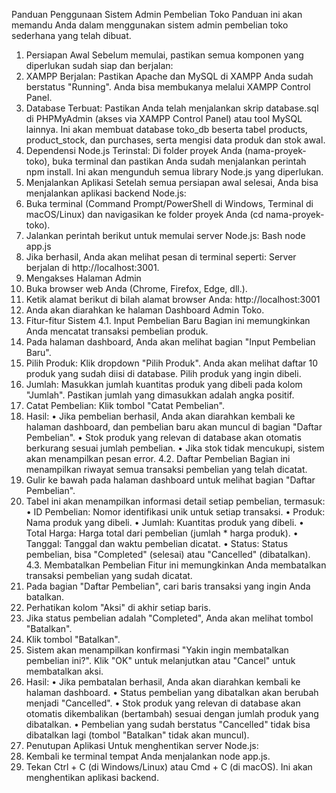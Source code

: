 Panduan Penggunaan Sistem Admin Pembelian Toko
Panduan ini akan memandu Anda dalam menggunakan sistem admin pembelian toko sederhana yang telah dibuat.
1. Persiapan Awal
Sebelum memulai, pastikan semua komponen yang diperlukan sudah siap dan berjalan:
  1.	XAMPP Berjalan: Pastikan Apache dan MySQL di XAMPP Anda sudah berstatus "Running". Anda bisa membukanya melalui XAMPP Control Panel.
  2.	Database Terbuat: Pastikan Anda telah menjalankan skrip database.sql di PHPMyAdmin (akses via XAMPP Control Panel) atau tool MySQL lainnya. Ini akan membuat database toko_db beserta tabel products, product_stock, dan purchases, serta mengisi data produk dan stok awal.
  3.	Dependensi Node.js Terinstal: Di folder proyek Anda (nama-proyek-toko), buka terminal dan pastikan Anda sudah menjalankan perintah npm install. Ini akan mengunduh semua library Node.js yang diperlukan.
2. Menjalankan Aplikasi
Setelah semua persiapan awal selesai, Anda bisa menjalankan aplikasi backend Node.js:
  1.	Buka terminal (Command Prompt/PowerShell di Windows, Terminal di macOS/Linux) dan navigasikan ke folder proyek Anda (cd nama-proyek-toko).
  2.	Jalankan perintah berikut untuk memulai server Node.js:
  Bash
  node app.js
  3.	Jika berhasil, Anda akan melihat pesan di terminal seperti: Server berjalan di http://localhost:3001.
3. Mengakses Halaman Admin
  1.	Buka browser web Anda (Chrome, Firefox, Edge, dll.).
  2.	Ketik alamat berikut di bilah alamat browser Anda:
  http://localhost:3001
  3.	Anda akan diarahkan ke halaman Dashboard Admin Toko.
4. Fitur-fitur Sistem
4.1. Input Pembelian Baru
Bagian ini memungkinkan Anda mencatat transaksi pembelian produk.
  1.	Pada halaman dashboard, Anda akan melihat bagian "Input Pembelian Baru".
  2.	Pilih Produk: Klik dropdown "Pilih Produk". Anda akan melihat daftar 10 produk yang sudah diisi di database. Pilih produk yang ingin dibeli.
  3.	Jumlah: Masukkan jumlah kuantitas produk yang dibeli pada kolom "Jumlah". Pastikan jumlah yang dimasukkan adalah angka positif.
  4.	Catat Pembelian: Klik tombol "Catat Pembelian".
  5.	Hasil:
    •	Jika pembelian berhasil, Anda akan diarahkan kembali ke halaman dashboard, dan pembelian baru akan muncul di bagian "Daftar Pembelian".
    •	Stok produk yang relevan di database akan otomatis berkurang sesuai jumlah pembelian.
    •	Jika stok tidak mencukupi, sistem akan menampilkan pesan error.
4.2. Daftar Pembelian
Bagian ini menampilkan riwayat semua transaksi pembelian yang telah dicatat.
  1.	Gulir ke bawah pada halaman dashboard untuk melihat bagian "Daftar Pembelian".
  2.	Tabel ini akan menampilkan informasi detail setiap pembelian, termasuk:
    •	ID Pembelian: Nomor identifikasi unik untuk setiap transaksi.
    •	Produk: Nama produk yang dibeli.
    •	Jumlah: Kuantitas produk yang dibeli.
    •	Total Harga: Harga total dari pembelian (jumlah * harga produk).
    •	Tanggal: Tanggal dan waktu pembelian dicatat.
    •	Status: Status pembelian, bisa "Completed" (selesai) atau "Cancelled" (dibatalkan).
4.3. Membatalkan Pembelian
Fitur ini memungkinkan Anda membatalkan transaksi pembelian yang sudah dicatat.
  1.	Pada bagian "Daftar Pembelian", cari baris transaksi yang ingin Anda batalkan.
  2.	Perhatikan kolom "Aksi" di akhir setiap baris.
  3.	Jika status pembelian adalah "Completed", Anda akan melihat tombol "Batalkan".
  4.	Klik tombol "Batalkan".
  5.	Sistem akan menampilkan konfirmasi "Yakin ingin membatalkan pembelian ini?". Klik "OK" untuk melanjutkan atau "Cancel" untuk membatalkan aksi.
  6.	Hasil:
    •	Jika pembatalan berhasil, Anda akan diarahkan kembali ke halaman dashboard.
    •	Status pembelian yang dibatalkan akan berubah menjadi "Cancelled".
    •	Stok produk yang relevan di database akan otomatis dikembalikan (bertambah) sesuai dengan jumlah produk yang dibatalkan.
    •	Pembelian yang sudah berstatus "Cancelled" tidak bisa dibatalkan lagi (tombol "Batalkan" tidak akan muncul).
5. Penutupan Aplikasi
Untuk menghentikan server Node.js:
  1.	Kembali ke terminal tempat Anda menjalankan node app.js.
  2.	Tekan Ctrl + C (di Windows/Linux) atau Cmd + C (di macOS).
Ini akan menghentikan aplikasi backend.
